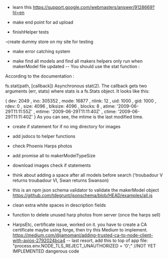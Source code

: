 - learn this https://support.google.com/webmasters/answer/9128669?hl=en

- make end point for ad upload

- finishHelper tests

-create dummy store on my site for testing

- make error catching system

- make find all models and find all makers helpers only run when makerModel file updated -- You should use the stat function :

According to the documentation :

fs.stat(path, [callback])
Asynchronous stat(2). The callback gets two arguments (err, stats) where stats is a fs.Stats object. It looks like this:

{ dev: 2049
, ino: 305352
, mode: 16877
, nlink: 12
, uid: 1000
, gid: 1000
, rdev: 0
, size: 4096
, blksize: 4096
, blocks: 8
, atime: '2009-06-29T11:11:55Z'
, mtime: '2009-06-29T11:11:40Z'
, ctime: '2009-06-29T11:11:40Z' 
}
As you can see, the mtime is the last modified time.

- create if statement for if no img directory for images

- add jsdocs to helper functions

- check Phoenix Harps photos

- add promise all to makerModelTypeSize

- download images check if statements

- think about adding a space after all models before search ('troubadour V returns troubadour VI, Swan returns Swanson)

- this is an npm json schema validator to validate the makerModel object https://github.com/tdegrunt/jsonschema/blob/HEAD/examples/all.js

- clean extra white spaces in description fields

- function to delete unused harp photos from server (once the harps sell)

- HarpsEtc, certificate issue, worked on it. you have to create a CA certificate maybe using forge, then try this Medium to implement. https://medium.com/@jamomani/adding-trusted-ca-to-node-client-with-axios-2792024bca4 -- last resort, add this to top of app file: "process.env.NODE_TLS_REJECT_UNAUTHORIZED = '0';"  //NOT YET IMPLEMENTED dangerous code
